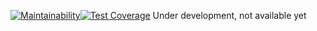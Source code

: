 [![Maintainability](https://api.codeclimate.com/v1/badges/29751e470914f5b5dd20/maintainability)](https://codeclimate.com/github/ghusse/semantic-release-npm-deprecate-old-versions/maintainability)[![Test Coverage](https://api.codeclimate.com/v1/badges/29751e470914f5b5dd20/test_coverage)](https://codeclimate.com/github/ghusse/semantic-release-npm-deprecate-old-versions/test_coverage)
Under development, not available yet
